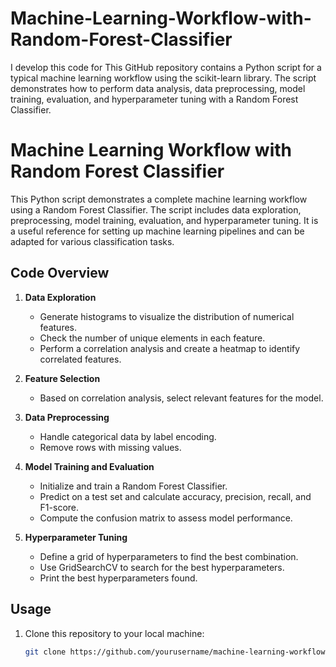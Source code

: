 # Machine-Learning-Workflow-with-Random-Forest-Classifier
I develop this code for This GitHub repository contains a Python script for a typical machine learning workflow using the scikit-learn library. The script demonstrates how to perform data analysis, data preprocessing, model training, evaluation, and hyperparameter tuning with a Random Forest Classifier. 
# Machine Learning Workflow with Random Forest Classifier

This Python script demonstrates a complete machine learning workflow using a Random Forest Classifier. The script includes data exploration, preprocessing, model training, evaluation, and hyperparameter tuning. It is a useful reference for setting up machine learning pipelines and can be adapted for various classification tasks.

## Code Overview

1. **Data Exploration**
   - Generate histograms to visualize the distribution of numerical features.
   - Check the number of unique elements in each feature.
   - Perform a correlation analysis and create a heatmap to identify correlated features.

2. **Feature Selection**
   - Based on correlation analysis, select relevant features for the model.

3. **Data Preprocessing**
   - Handle categorical data by label encoding.
   - Remove rows with missing values.

4. **Model Training and Evaluation**
   - Initialize and train a Random Forest Classifier.
   - Predict on a test set and calculate accuracy, precision, recall, and F1-score.
   - Compute the confusion matrix to assess model performance.

5. **Hyperparameter Tuning**
   - Define a grid of hyperparameters to find the best combination.
   - Use GridSearchCV to search for the best hyperparameters.
   - Print the best hyperparameters found.

## Usage

1. Clone this repository to your local machine:

   ```bash
   git clone https://github.com/yourusername/machine-learning-workflow.git
